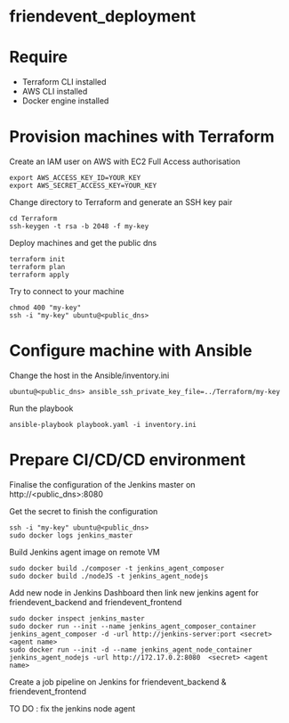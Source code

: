 # friendevent_deployment

# Require
- Terraform CLI installed
- AWS CLI installed
- Docker engine installed

# Provision machines with Terraform
Create an IAM user on AWS with EC2 Full Access authorisation
```
export AWS_ACCESS_KEY_ID=YOUR_KEY
export AWS_SECRET_ACCESS_KEY=YOUR_KEY
```
Change directory to Terraform and generate an SSH key pair
```
cd Terraform
ssh-keygen -t rsa -b 2048 -f my-key
```

Deploy machines and get the public dns
```
terraform init
terraform plan
terraform apply
```

Try to connect to your machine
```
chmod 400 "my-key"
ssh -i "my-key" ubuntu@<public_dns>
```

# Configure machine with Ansible
Change the host in the Ansible/inventory.ini
```
ubuntu@<public_dns> ansible_ssh_private_key_file=../Terraform/my-key
```

Run the playbook
```
ansible-playbook playbook.yaml -i inventory.ini
```

# Prepare CI/CD/CD environment

Finalise the configuration of the Jenkins master on http://<public_dns>:8080

Get the secret to finish the configuration
```
ssh -i "my-key" ubuntu@<public_dns>
sudo docker logs jenkins_master
```

Build Jenkins agent image on remote VM
```
sudo docker build ./composer -t jenkins_agent_composer
sudo docker build ./nodeJS -t jenkins_agent_nodejs
```

Add new node in Jenkins Dashboard then link new jenkins agent for friendevent_backend and friendevent_frontend
```
sudo docker inspect jenkins_master
sudo docker run --init --name jenkins_agent_composer_container jenkins_agent_composer -d -url http://jenkins-server:port <secret> <agent name>
sudo docker run --init -d --name jenkins_agent_node_container jenkins_agent_nodejs -url http://172.17.0.2:8080  <secret> <agent name>
```

Create a job pipeline on Jenkins for friendevent_backend & friendevent_frontend

TO DO : fix the jenkins node agent
